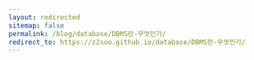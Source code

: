 ```yaml
---
layout: redirected
sitemap: false
permalink: /blog/database/DBMS란-무엇인가/
redirect_to: https://z2soo.github.io/database/DBMS란-무엇인가/
---
```

